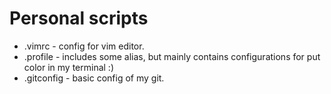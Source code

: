 Personal scripts
================
* .vimrc - config for vim editor.
* .profile - includes some alias, but mainly contains configurations for put color in my terminal :)
* .gitconfig - basic config of my git.
